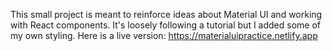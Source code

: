 This small project is meant to reinforce ideas about Material UI and working with React components.
It's loosely following a tutorial but I added some of my own styling.
Here is a live version: https://materialuipractice.netlify.app
